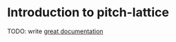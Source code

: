 # Introduction to pitch-lattice

TODO: write [great documentation](http://jacobian.org/writing/what-to-write/)
